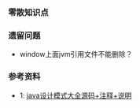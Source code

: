 ### 零散知识点


### 遗留问题
+ window上面jvm引用文件不能删除？





### 参考资料
+ 1: [java设计模式大全源码+注释+说明](https://github.com/iluwatar/java-design-patterns)